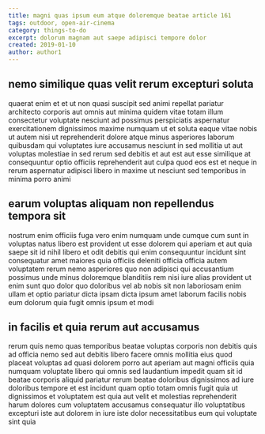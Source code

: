 ```yaml
---
title: magni quas ipsum eum atque doloremque beatae article 161
tags: outdoor, open-air-cinema
category: things-to-do
excerpt: dolorum magnam aut saepe adipisci tempore dolor
created: 2019-01-10
author: author1
---
```


## nemo similique quas velit rerum excepturi soluta

quaerat enim et et ut non quasi suscipit sed animi repellat pariatur architecto corporis aut omnis aut minima quidem vitae totam illum consectetur voluptate nesciunt ad possimus perspiciatis aspernatur exercitationem dignissimos maxime numquam ut et soluta eaque vitae nobis ut autem nisi ut reprehenderit dolore atque minus asperiores laborum quibusdam qui voluptates iure accusamus nesciunt in sed mollitia ut aut voluptas molestiae in sed rerum sed debitis et aut est aut esse similique at consequuntur optio officiis reprehenderit aut culpa quod eos est et neque in rerum aspernatur adipisci libero in maxime ut nesciunt sed temporibus in minima porro animi

## earum voluptas aliquam non repellendus tempora sit

nostrum enim officiis fuga vero enim numquam unde cumque cum sunt in voluptas natus libero est provident ut esse dolorem qui aperiam et aut quia saepe sit id nihil libero et odit debitis qui enim consequuntur incidunt sint consequatur amet maiores quia officiis deleniti officia officia autem voluptatem rerum nemo asperiores quo non adipisci qui accusantium possimus unde minus doloremque blanditiis rem nisi iure alias provident ut enim sunt quo dolor quo doloribus vel ab nobis sit non laboriosam enim ullam et optio pariatur dicta ipsam dicta ipsum amet laborum facilis nobis eum dolorum quia fugit omnis ipsum et modi

## in facilis et quia rerum aut accusamus

rerum quis nemo quas temporibus beatae voluptas corporis non debitis quis ad officia nemo sed aut debitis libero facere omnis mollitia eius quod placeat voluptas ad quasi dolorem porro aut aperiam aut magni officiis quia numquam voluptate libero qui omnis sed laudantium impedit quam sit id beatae corporis aliquid pariatur rerum beatae doloribus dignissimos ad iure doloribus tempore et est incidunt quam optio totam omnis fugit quia ut dignissimos et voluptatem est quia aut velit et molestias reprehenderit harum dolores cum voluptatem accusamus consequatur illo voluptatibus excepturi iste aut dolorem in iure iste dolor necessitatibus eum qui voluptate sint quia
